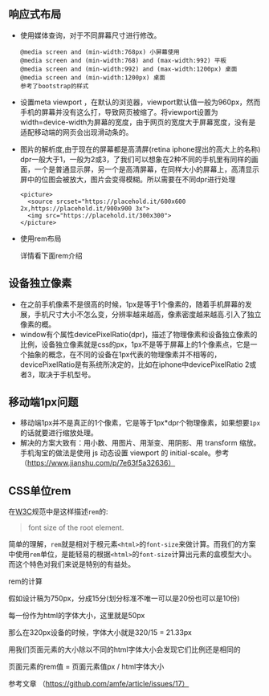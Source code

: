 ## 响应式布局

- 使用媒体查询，对于不同屏幕尺寸进行修改。

  ```
  @media screen and (min-width:768px) 小屏幕使用
  @media screen and (min-width:768) and (max-width:992) 平板
  @media screen and (min-width:992) and (max-width:1200px) 桌面
  @media screen and (min-width:1200px) 桌面
  参考了bootstrap的样式
  ```

  

- 设置meta viewport ，在默认的浏览器，viewport默认值一般为960px，然而手机的屏幕并没有这么打，导致网页被缩了。将viewport设置为width=device-width为屏幕的宽度，由于网页的宽度大于屏幕宽度，没有是适配移动端的网页会出现滑动条的。

- 图片的解析度,由于现在的屏幕都是高清屏(retina iphone提出的高大上的名称) dpr一般大于1，一般为2或3，了我们可以想象在2种不同的手机里有同样的画面，一个是普通显示屏，另一个是高清屏幕，在同样大小的屏幕上，高清显示屏中的位图会被放大，图片会变得模糊。所以需要在不同dpr进行处理

  ```
  <picture>
    <source srcset="https://placehold.it/600x600 2x,https://placehold.it/900x900 3x">
    <img src="https://placehold.it/300x300">
  </picture>
  ```

  

- 使用rem布局 

  详情看下面rem介绍

## 设备独立像素

- 在之前手机像素不是很高的时候，1px是等于1个像素的，随着手机屏幕的发展，手机尺寸大小不怎么变，分辨率越来越高，像素密度越来越高.引入了独立像素的概。
- window有个属性devicePixelRatio(dpr)，描述了物理像素和设备独立像素的比例，设备独立像素就是css的px，1px不是等于屏幕上的1个像素点，它是一个抽象的概念，在不同的设备在1px代表的物理像素并不相等的，devicePixelRatio是有系统所决定的，比如在iphone中devicePixelRatio 2或者3，取决于手机型号。

## 移动端1px问题

- 移动端1px并不是真正的1个像素，它是等于1px*dpr个物理像素，如果想要`1px`的话就要进行缩放处理。
- 解决的方案大致有：用小数、用图片、用渐变、用阴影、用 transform 缩放。手机淘宝的做法是使用 js 动态设置 viewport 的 initial-scale。参考（https://www.jianshu.com/p/7e63f5a32636）

## CSS单位rem

在[W3C](http://www.w3.org/TR/css3-values/#rem-unit)规范中是这样描述`rem`的:

> font size of the root element.

简单的理解，`rem`就是相对于根元素`<html>`的`font-size`来做计算。而我们的方案中使用`rem`单位，是能轻易的根据`<html>`的`font-size`计算出元素的盒模型大小。而这个特色对我们来说是特别的有益处。

rem的计算

假如设计稿为750px，分成15分(划分标准不唯一可以是20份也可以是10份)

每一份作为html的字体大小，这里就是50px

那么在320px设备的时候，字体大小就是320/15 = 21.33px

用我们页面元素的大小除以不同的html字体大小会发现它们比例还是相同的

 页面元素的rem值 = 页面元素值px / html字体大小

参考文章 （https://github.com/amfe/article/issues/17）